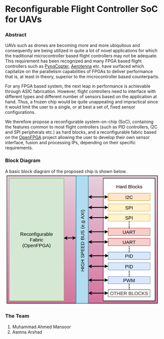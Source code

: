# Reconfigurable Flight Controller SoC for UAVs
### Abstract
UAVs such as drones are becoming more and more ubiquitous and consequently are being utilized in quite a lot of novel applications for which the traditional microcontroller based flight controllers may not be adequate. This requirement has been recognized and many FPGA based flight controllers such as [PynqCopter](https://github.com/UCSD-E4E/pynq-copter), [Aerotenna](https://aerotenna.com/ocpoc-cyclone/) etc. have surfaced which capitalize on the parallelism capabilities of FPGAs to deliver performance that is, at least in theory, superior to the microcontroller based counterparts.

For any FPGA based system, the next leap in performance is achievable through ASIC fabrication. However, flight controllers need to interface with different types and different number of sensors based on the application at hand. Thus, a frozen chip would be quite unappealing and impractical since it would limit the user to a single, or at best a set of, fixed sensor configurations.

We therefore propose a reconfigurable system-on-chip (SoC), containing the features common to most flight controllers (such as PID controllers, I2C and SPI peripherals etc.) as hard blocks, and a reconfigurable fabric based on the [OpenFPGA](https://github.com/lnis-uofu/OpenFPGA) project allowing the user to develop their own sensor interface, fusion and processing IPs, depending on their specific requirements.
### Block Diagram
A basic block diagram of the proposed chip is shown below.
![alt text](https://raw.githubusercontent.com/Muhammad-Ahmed-Mansoor/flight_controller_chip/main/Block%20Diagram/Block%20Diagram%20NEW.png)
### The Team
1. Muhammad Ahmed Mansoor
2. Aamna Arshad
